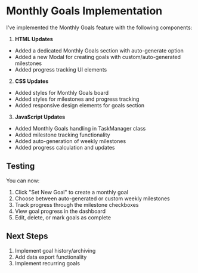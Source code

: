# Monthly Goals Implementation

I've implemented the Monthly Goals feature with the following components:

1. **HTML Updates**
- Added a dedicated Monthly Goals section with auto-generate option
- Added a new Modal for creating goals with custom/auto-generated milestones
- Added progress tracking UI elements

2. **CSS Updates**
- Added styles for Monthly Goals board
- Added styles for milestones and progress tracking
- Added responsive design elements for goals section

3. **JavaScript Updates**
- Added Monthly Goals handling in TaskManager class
- Added milestone tracking functionality
- Added auto-generation of weekly milestones
- Added progress calculation and updates

## Testing

You can now:
1. Click "Set New Goal" to create a monthly goal
2. Choose between auto-generated or custom weekly milestones
3. Track progress through the milestone checkboxes
4. View goal progress in the dashboard
5. Edit, delete, or mark goals as complete

## Next Steps

1. Implement goal history/archiving
2. Add data export functionality
3. Implement recurring goals
